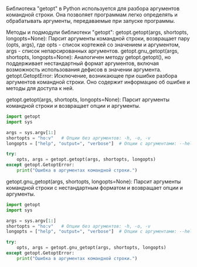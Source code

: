 Библиотека "getopt" в Python используется для разбора аргументов командной строки.
Она позволяет программам легко определять и обрабатывать аргументы, передаваемые при запуске программы.

Методы и подмодули библиотеки "getopt":
getopt.getopt(args, shortopts, longopts=None): Парсит аргументы командной строки, возвращает пару (opts, args), где opts - список кортежей со значением и аргументом, args - список непарсированных аргументов.
getopt.gnu_getopt(args, shortopts, longopts=None): Аналогичен методу getopt.getopt(), но поддерживает нестандартный формат аргументов, включая возможность использования дефисов в значении аргумента.
getopt.GetoptError: Исключение, возникающее при ошибке разбора аргументов командной строки. Оно содержит информацию об ошибке и методы для доступа к ней.


getopt.getopt(args, shortopts, longopts=None): Парсит аргументы командной строки и возвращает опции и аргументы.

```python
import getopt
import sys

args = sys.argv[1:]
shortopts = "ho:v"   # Опции без аргументов: -h, -o, -v
longopts = ["help", "output=", "verbose"]  # Опции с аргументами: --help, --output, --verbose

try:
    opts, args = getopt.getopt(args, shortopts, longopts)
except getopt.GetoptError:
    print("Ошибка в аргументах командной строки.")
```

getopt.gnu_getopt(args, shortopts, longopts=None): Парсит аргументы командной строки с нестандартным форматом и возвращает опции и аргументы.

```python
import getopt
import sys

args = sys.argv[1:]
shortopts = "ho:v"   # Опции без аргументов: -h, -o, -v
longopts = ["help", "output=", "verbose"]  # Опции с аргументами: --help, --output, --verbose

try:
    opts, args = getopt.gnu_getopt(args, shortopts, longopts)
except getopt.GetoptError:
    print("Ошибка в аргументах командной строки.")
```
